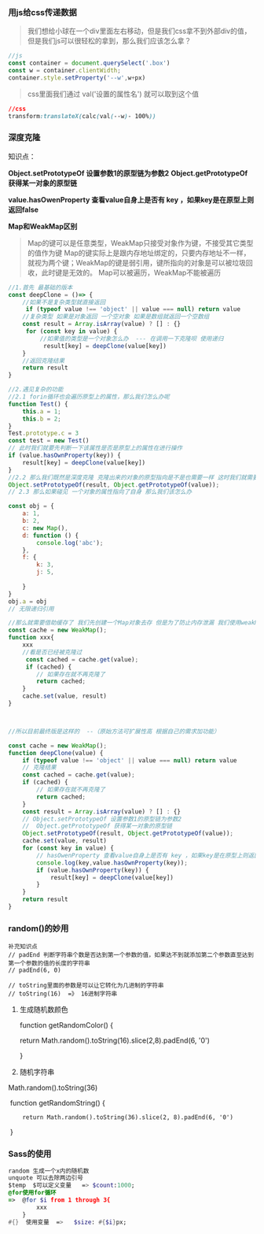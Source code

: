 ### 用js给css传递数据

> 我们想给小球在一个div里面左右移动，但是我们css拿不到外部div的值，但是我们js可以很轻松的拿到，那么我们应该怎么拿？

```js
//js
const container = document.querySelect('.box')
const w = container.clientWidth;
container.style.setProperty('--w',w+px)
```

> css里面我们通过 val('设置的属性名') 就可以取到这个值

```css
//css
transform:translateX(calc(val(--w)- 100%))
```

### **深度克隆**

知识点：

**Object.setPrototypeOf 设置参数1的原型链为参数2**
**Object.getPrototypeOf 获得某一对象的原型链**

**value.hasOwenProperty 查看value自身上是否有 key ，如果key是在原型上则返回false**

**Map和WeakMap区别**

> Map的键可以是任意类型，WeakMap只接受对象作为键，不接受其它类型的值作为键
> Map的键实际上是跟内存地址绑定的，只要内存地址不一样，就视为两个键；WeakMap的键是弱引用，键所指向的对象是可以被垃圾回收，此时键是无效的。
> Map可以被遍历，WeakMap不能被遍历

```js
//1.首先 最基础的版本
const deepClone = ()=> {
    //如果不是复杂类型就直接返回
     if (typeof value !== 'object' || value === null) return value
    //复杂类型 如果是对象返回 一个空对象 如果是数组就返回一个空数组
    const result = Array.isArray(value) ? [] : {}
     for (const key in value) {
         //如果值的类型是一个对象怎么办  --- 在调用一下克隆呗 使用递归
          result[key] = deepClone(value[key])
    }
    //返回克隆结果
    return result
}

//2.遇见复杂的功能
//2.1 forin循环也会遍历原型上的属性，那么我们怎么办呢
function Test() {
    this.a = 1;
    this.b = 2;
}
Test.prototype.c = 3
const test = new Test()
// 此时我们就要先判断一下该属性是否是原型上的属性在进行操作
if (value.hasOwnProperty(key)) {
    result[key] = deepClone(value[key])
}
//2.2 那么我们既然是深度克隆 克隆出来的对象的原型指向是不是也需要一样 这时我们就需要先将克隆出来的result的原型指向原对象
Object.setPrototypeOf(result, Object.getPrototypeOf(value));
// 2.3 那么如果碰见 一个对象的属性指向了自身 那么我们该怎么办

const obj = {
    a: 1,
    b: 2,
    c: new Map(),
    d: function () {
        console.log('abc');
    },
    f: {
        k: 3,
        j: 5,
    
    }
}
obj.a = obj
// 无限递归引用

//那么就需要借助缓存了 我们先创建一个Map对象去存 但是为了防止内存泄漏 我们使用weakMap
const cache = new WeakMap();
function xxx{
    xxx
    //看是否已经被克隆过
     const cached = cache.get(value);
     if (cached) {
        // 如果存在就不再克隆了
        return cached;
    }
    cache.set(value, result)
}



//所以目前最终版是这样的  --（原始方法可扩展性高 根据自己的需求加功能）

const cache = new WeakMap();
function deepClone(value) {
    if (typeof value !== 'object' || value === null) return value
    // 克隆结果
    const cached = cache.get(value);
    if (cached) {
        // 如果存在就不再克隆了
        return cached;
    }
    const result = Array.isArray(value) ? [] : {}
    // Object.setPrototypeOf 设置参数1的原型链为参数2
    //  Object.getPrototypeOf 获得某一对象的原型链
    Object.setPrototypeOf(result, Object.getPrototypeOf(value));
    cache.set(value, result)
    for (const key in value) {
        // hasOwenProperty 查看value自身上是否有 key ，如果key是在原型上则返回false
        console.log(key,value.hasOwnProperty(key));
        if (value.hasOwnProperty(key)) {
            result[key] = deepClone(value[key])
        }   
    }
    return result
}
```

### random()的妙用

```
补充知识点
// padEnd 判断字符串个数是否达到第一个参数的值，如果达不到就添加第二个参数直至达到第一个参数的值的长度的字符串
// padEnd(6, 0)

// toString里面的参数是可以让它转化为几进制的字符串
// toString(16)  =》 16进制字符串
```



1. 生成随机数颜色

   function getRandomColor() {

     return Math.random().toString(16).slice(2,8).padEnd(6, '0')

   }

2.  随机字符串

   Math.random().toString(36)

   ​	function getRandomString() {

     	return Math.random().toString(36).slice(2, 8).padEnd(6, '0')

   ​	}

### Sass的使用

```sass
random 生成一个x内的随机数
unquote 可以去除两边引号
$temp  $可以定义变量   => $count:1000;
@for使用for循环  	
=>  @for $i from 1 through 3{
        xxx
    }    
#{}  使用变量  =>   $size: #{$i}px;

```

